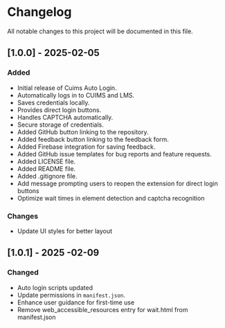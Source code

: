 # Changelog

All notable changes to this project will be documented in this file.

## [1.0.0] - 2025-02-05

### Added
- Initial release of Cuims Auto Login.
- Automatically logs in to CUIMS and LMS.
- Saves credentials locally.
- Provides direct login buttons.
- Handles CAPTCHA automatically.
- Secure storage of credentials.
- Added GitHub button linking to the repository.
- Added feedback button linking to the feedback form.
- Added Firebase integration for saving feedback.
- Added GitHub issue templates for bug reports and feature requests.
- Added LICENSE file.
- Added README file.
- Added .gitignore file.
- Add message prompting users to reopen the extension for direct login buttons
- Optimize wait times in element detection and captcha recognition

### Changes
- Update UI styles for better layout


## [1.0.1] - 2025 -02-09

### Changed
- Auto login scripts updated
- Update permissions in `manifest.json`.
- Enhance user guidance for first-time use
- Remove web_accessible_resources entry for wait.html from manifest.json